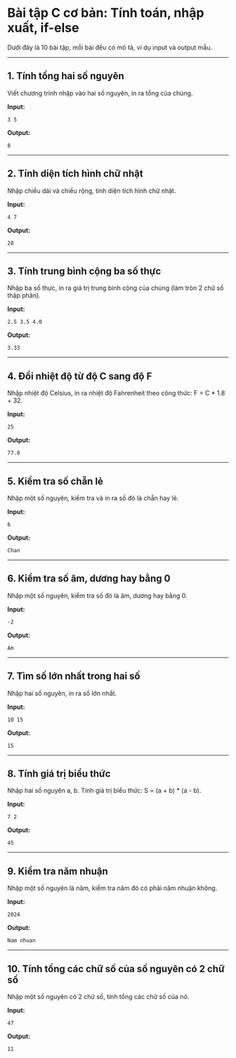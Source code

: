 # Bài tập C cơ bản: Tính toán, nhập xuất, if-else

Dưới đây là 10 bài tập, mỗi bài đều có mô tả, ví dụ input và output mẫu.

---

## 1. Tính tổng hai số nguyên
Viết chương trình nhập vào hai số nguyên, in ra tổng của chúng.

**Input:**
```
3 5
```
**Output:**
```
8
```

---

## 2. Tính diện tích hình chữ nhật
Nhập chiều dài và chiều rộng, tính diện tích hình chữ nhật.

**Input:**
```
4 7
```
**Output:**
```
28
```

---

## 3. Tính trung bình cộng ba số thực
Nhập ba số thực, in ra giá trị trung bình cộng của chúng (làm tròn 2 chữ số thập phân).

**Input:**
```
2.5 3.5 4.0
```
**Output:**
```
3.33
```

---

## 4. Đổi nhiệt độ từ độ C sang độ F
Nhập nhiệt độ Celsius, in ra nhiệt độ Fahrenheit theo công thức: F = C * 1.8 + 32.

**Input:**
```
25
```
**Output:**
```
77.0
```

---

## 5. Kiểm tra số chẵn lẻ
Nhập một số nguyên, kiểm tra và in ra số đó là chẵn hay lẻ.

**Input:**
```
6
```
**Output:**
```
Chan
```

---

## 6. Kiểm tra số âm, dương hay bằng 0
Nhập một số nguyên, kiểm tra số đó là âm, dương hay bằng 0.

**Input:**
```
-2
```
**Output:**
```
Am
```

---

## 7. Tìm số lớn nhất trong hai số
Nhập hai số nguyên, in ra số lớn nhất.

**Input:**
```
10 15
```
**Output:**
```
15
```

---

## 8. Tính giá trị biểu thức
Nhập hai số nguyên a, b. Tính giá trị biểu thức: S = (a + b) * (a - b).

**Input:**
```
7 2
```
**Output:**
```
45
```

---

## 9. Kiểm tra năm nhuận
Nhập một số nguyên là năm, kiểm tra năm đó có phải năm nhuận không.

**Input:**
```
2024
```
**Output:**
```
Nam nhuan
```

---

## 10. Tính tổng các chữ số của số nguyên có 2 chữ số
Nhập một số nguyên có 2 chữ số, tính tổng các chữ số của nó.

**Input:**
```
47
```
**Output:**
```
11
```
